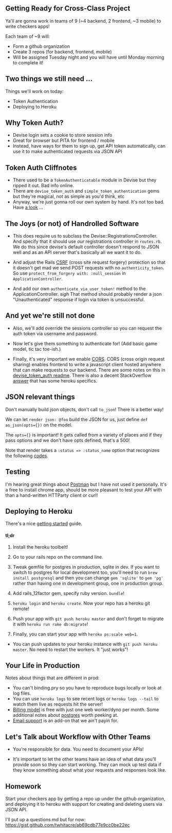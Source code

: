 ## Getting Ready for Cross-Class Project

Ya'll are gonna work in teams of 9
(~4 backend, 2 frontend, ~3 mobile) to
write checkers apps!

Each team of ~9 will:

* Form a github organization
* Create 3 repos (for backend, frontend, mobile)
* Will be assigned Tuesday night and you will
  have until Monday morning to complete it!

## Two things we still need ...

Things we'll work on today:

* Token Authentication
* Deploying to Heroku

## Why Token Auth?

* Devise login sets a cookie to store session info
* Great for browser but PITA for frontend / mobile
* Instead, have ways for them to sign up, get API
  token automatically, can use it to make
  authenticated requests via JSON API

## Token Auth Cliffnotes

* There used to be a `TokenAuthenticatable` module
  in Devise but they ripped it out. Bad info online.
* There are `devise_token_auth` and
  `simple_token_authentication` gems but they're
  magical, not as simple as you'd think, etc
* Anyway, we're just gonna roll our own system by hand.
  It's not too bad. Have [a look][handrolled] ...

[handrolled]: https://gist.github.com/josevalim/fb706b1e933ef01e4fb6

## The Joys (or not) of Handrolled Software

* This does require us to subclass the Devise::RegistrationsController.
  And specify that it should use *our* registrations controller in `routes.rb`.
  We do this since devise's default controller doesn't respond to JSON well
  and as an API server that's basically all we want it to do.

* And adjust the Rails [CSRF][csrf] (cross site request forgery)
  protection so that it doesn't get mad we send POST requests with
  no `authenticity_token`. So use `protect_from_forgery with: :null_session`
  in `ApplicationController`.

* And add our own `authenticate_via_user_token!` method to the
  ApplicationController. *sigh* That method should probably
  render a json "Unauthenticated" response if login via token
  is unsuccessful.

[csrf]: http://en.wikipedia.org/wiki/Cross-site_request_forgery
[sta]: https://github.com/gonzalo-bulnes/simple_token_authentication

## And yet we're still not done

* Also, we'll add override the sessions controller so you can
  request the auth token via username and password.

* Now let's give them something to authenticate for!
  (Add basic game model, tic tac toe-ish.)

* Finally, it's very important we enable [CORS][cors].
  CORS (cross origin request sharing) enables frontend
  to write a javascript client hosted anywhere that can
  make requests to our backend.
  There are some notes on this in [devise_token_auth readme][devise-token-cors].
  There is also a decent StackOverflow [answer][cors-heroku] that has some heroku specifics.

[cors]: http://en.wikipedia.org/wiki/Cross-origin_resource_sharing
[devise-token-cors]: https://github.com/lynndylanhurley/devise_token_auth#cors
[cors-heroku]: http://stackoverflow.com/questions/19939207/heroku-rails-4-and-rackcors?answertab=votes#tab-top

## JSON relevant things

Don't manually build json objects, don't call `to_json`!
There is a better way!

We can let `render json: @foo` build the JSON for us,
just define `def as_json(opts={})` on the model.

The `opts={}` is important! It gets called from a
variety of places and if they pass options and we don't
have opts defined, that's a 500!

Note that render takes a `:status => :status_name` option that
recognizes the following [codes][status-codes].

[status-codes]: http://apidock.com/rails/ActionController/Base/render#254-List-of-status-codes-and-their-symbols

## Testing

I'm hearing great things about [Postman](http://www.getpostman.com/)
but I have not used it personally. It's a free to install
chrome app, should be more pleasant to test your API with
than a hand-written HTTParty client or curl!

## Deploying to Heroku

There's a nice [getting started][heroku-start] guide.

#### tl;dr

1. Install the heroku toolbelt!
2. Go to your rails repo on the command line.

3. Tweak gemfile for postgres in production, sqlite in dev.
   If you want to switch to postgres for local development too,
   you'll need to run `brew install postgresql` and then you can
   change `gem 'sqlite'` to `gem 'pg'` rather than having one in
   development group, one in production group.

4. Add rails_12factor gem, specify ruby version. `bundle`!
5. `heroku login` and `heroku create`. Now your repo has a heroku git remote!
6. Push your app with `git push heroku master` and don't forget
   to migrate it with `heroku run rake db:migrate`!
7. Finally, you can start your app with `heroku ps:scale web=1`.

* You can push updates to your heroku instance with `git push heroku master`.
  No need to restart the workers. It "just works"!

[heroku-start]: https://devcenter.heroku.com/articles/getting-started-with-rails4

## Your Life in Production

Notes about things that are different in prod:
* You can't binding.pry so you have to reproduce bugs locally or look at log files.
* You can use `heroku logs` to see recent logs or `heroku logs --tail` to watch
  them live as requests hit the server!
* [Billing model][billing] is free with just one web worker/dyno per month.
  Some additional notes about [postgres][postgres] worth peeking at.
* [Email support][email] is an add-on that we ain't payin for.

[billing]: https://devcenter.heroku.com/articles/usage-and-billing#billing-cycle-current-usage
[postgres]: https://devcenter.heroku.com/articles/heroku-postgres-plans
[email]: https://devcenter.heroku.com/articles/smtp

## Let's Talk about Workflow with Other Teams

* You're responsible for data. You need to document your APIs!

* It's important to let the other teams have an idea of what
  data you'll provide soon so they can start working.
  They can mock up test data if they know something about
  what your requests and responses look like.

## Homework

Start your checkers app by getting a repo up under the github organization,
and deploying it to heroku with support for creating and deleting users via JSON API.

I'll put up a questions.md but for now: https://gist.github.com/twhitacre/ab69cdb77e9cc0be22ec
